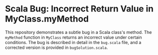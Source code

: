 # Scala Bug: Incorrect Return Value in MyClass.myMethod

This repository demonstrates a subtle bug in a Scala class's method. The `myMethod` function in `MyClass` returns an incorrect value under certain conditions.  The bug is described in detail in the `bug.scala` file, and a corrected version is provided in `bugSolution.scala`.